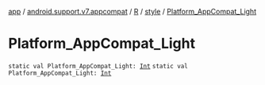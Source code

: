 [app](../../../index.md) / [android.support.v7.appcompat](../../index.md) / [R](../index.md) / [style](index.md) / [Platform_AppCompat_Light](.)

# Platform_AppCompat_Light

`static val Platform_AppCompat_Light: `[`Int`](https://kotlinlang.org/api/latest/jvm/stdlib/kotlin/-int/index.html)
`static val Platform_AppCompat_Light: `[`Int`](https://kotlinlang.org/api/latest/jvm/stdlib/kotlin/-int/index.html)